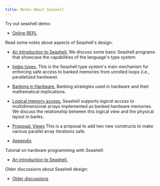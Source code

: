 ```yaml
---
title: Notes About Seashell
---
```

Try out seashell demo:

* [Online REPL](../)

Read some notes about aspects of Seashell's design:

* [An introduction to Seashell.](seashellintro.html)
  We discuss some basic Seashell programs that showcase the capabilities of the language's type system.

* [Index types.](indextype.html)
  This is the Seashell type system's main mechanism for enforcing safe access to banked memories from unrolled loops (i.e., parallelized hardware).

* [Banking in Hardware.](banking.html)
  Banking strategies used in hardware and their mathematical implications.

* [Logical memory access.](logicalmemoryaccess.html)
  Seashell supports *logical access* to multidimensional arrays implemented as banked hardware memories. We discuss the relationship between this logical view and the physical layout in banks.

* [Proposal: Views](views.html)
  This is a proposal to add two new constructs to make various parallel array
  iterations safe.

* [Appendix](appendix.html)

Tutorial on hardware programming with Seashell:

* [An introduction to Seashell.](tutorial/)

Older discussions about Seashell design:

* [Older discussions](old/)
